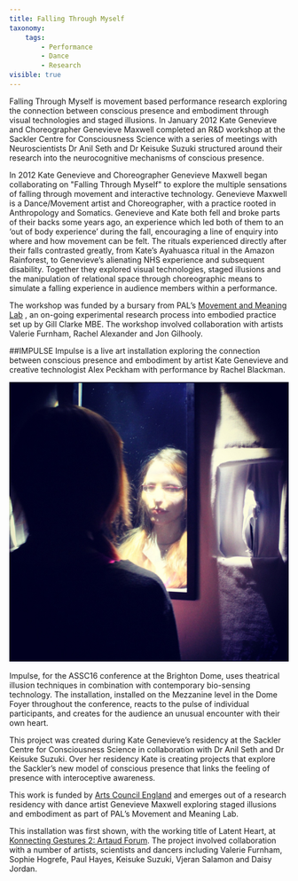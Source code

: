 ```yaml
---
title: Falling Through Myself
taxonomy:
    tags:
        - Performance
        - Dance
        - Research
visible: true
---
```




Falling Through Myself is movement based performance research exploring the connection between conscious presence and embodiment through visual technologies and staged illusions. In January 2012 Kate Genevieve and Choreographer Genevieve Maxwell completed an R&D workshop at the Sackler Centre for Consciousness Science with a series of meetings with Neuroscientists Dr Anil Seth and Dr Keisuke Suzuki structured around their research into the neurocognitive mechanisms of conscious presence.

In 2012 Kate Genevieve and Choreographer Genevieve Maxwell began collaborating on "Falling Through Myself" to explore the multiple sensations of falling through movement and interactive technology. Genevieve Maxwell is a Dance/Movement artist and Choreographer, with a practice rooted in Anthropology and Somatics. Genevieve and Kate both fell and broke parts of their backs some years ago, an experience which led both of them to an ‘out of body experience’ during the fall, encouraging a line of enquiry into where and how movement can be felt. The rituals experienced directly after their falls contrasted greatly, from Kate’s Ayahuasca ritual in the Amazon Rainforest, to Genevieve’s alienating NHS experience and subsequent disability. Together they explored visual technologies, staged illusions and the manipulation of relational space through choreographic means to simulate a falling experience in audience members within a performance.


The workshop was funded by a bursary from PAL’s [Movement and Meaning Lab](http://www.pallabs.org/our-work/pal-arts/lab-1/movement-meaning-press-release/) , an on-going experimental research process into embodied practice set up by Gill Clarke MBE. The workshop involved collaboration with artists Valerie Furnham, Rachel Alexander and Jon Gilhooly.

##IMPULSE
Impulse is a live art installation exploring the connection between conscious presence and embodiment by artist Kate Genevieve and creative technologist Alex Peckham with performance by Rachel Blackman.   

![](falling.jpg)
	
Impulse, for the ASSC16 conference at the Brighton Dome, uses theatrical illusion techniques in combination with contemporary bio-sensing technology.  The installation, installed on the Mezzanine level in the Dome Foyer throughout the conference, reacts to the pulse of individual participants, and creates for the audience an unusual encounter with their own heart. 

This project was created during Kate Genevieve’s residency at the Sackler Centre for Consciousness Science in collaboration with Dr Anil Seth and Dr Keisuke Suzuki.  Over her residency Kate is creating projects that explore the Sackler’s new model of conscious presence that links the feeling of presence with interoceptive awareness. 

This work is funded by [Arts Council England](http://www.artscouncil.org.uk/) and emerges out of a research residency with dance artist Genevieve Maxwell exploring staged illusions and embodiment as part of PAL’s Movement and Meaning Lab. 

This installation was first shown, with the working title of Latent Heart, at [Konnecting Gestures 2: Artaud Forum](http://people.brunel.ac.uk/dap/artaudforum.html). The project involved collaboration with a number of artists, scientists and dancers including Valerie Furnham, Sophie Hogrefe, Paul Hayes, Keisuke Suzuki, Vjeran Salamon and Daisy Jordan. 

